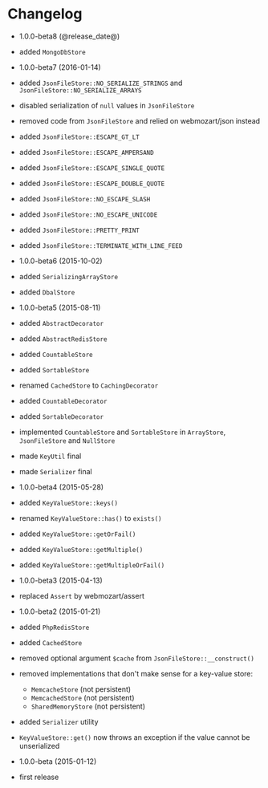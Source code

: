 Changelog
=========

* 1.0.0-beta8 (@release_date@)

 * added `MongoDbStore`

* 1.0.0-beta7 (2016-01-14)

 * added `JsonFileStore::NO_SERIALIZE_STRINGS` and `JsonFileStore::NO_SERIALIZE_ARRAYS`
 * disabled serialization of `null` values in `JsonFileStore`
 * removed code from `JsonFileStore` and relied on webmozart/json instead
 * added `JsonFileStore::ESCAPE_GT_LT`
 * added `JsonFileStore::ESCAPE_AMPERSAND`
 * added `JsonFileStore::ESCAPE_SINGLE_QUOTE`
 * added `JsonFileStore::ESCAPE_DOUBLE_QUOTE`
 * added `JsonFileStore::NO_ESCAPE_SLASH`
 * added `JsonFileStore::NO_ESCAPE_UNICODE`
 * added `JsonFileStore::PRETTY_PRINT`
 * added `JsonFileStore::TERMINATE_WITH_LINE_FEED`

* 1.0.0-beta6 (2015-10-02)

 * added `SerializingArrayStore`
 * added `DbalStore`

* 1.0.0-beta5 (2015-08-11)

 * added `AbstractDecorator`
 * added `AbstractRedisStore`
 * added `CountableStore`
 * added `SortableStore`
 * renamed `CachedStore` to `CachingDecorator`
 * added `CountableDecorator`
 * added `SortableDecorator`
 * implemented `CountableStore` and `SortableStore` in `ArrayStore`,
  `JsonFileStore` and `NullStore`
 * made `KeyUtil` final
 * made `Serializer` final

* 1.0.0-beta4 (2015-05-28)

 * added `KeyValueStore::keys()`
 * renamed `KeyValueStore::has()` to `exists()`
 * added `KeyValueStore::getOrFail()`
 * added `KeyValueStore::getMultiple()`
 * added `KeyValueStore::getMultipleOrFail()`

* 1.0.0-beta3 (2015-04-13)

 * replaced `Assert` by webmozart/assert
 
* 1.0.0-beta2 (2015-01-21)

 * added `PhpRedisStore`
 * added `CachedStore`
 * removed optional argument `$cache` from `JsonFileStore::__construct()`
 * removed implementations that don't make sense for a key-value store: 
   * `MemcacheStore` (not persistent)
   * `MemcachedStore` (not persistent)
   * `SharedMemoryStore` (not persistent)
 * added `Serializer` utility
 * `KeyValueStore::get()` now throws an exception if the value cannot be unserialized

* 1.0.0-beta (2015-01-12)

 * first release
